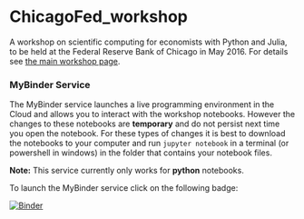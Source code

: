 # ChicagoFed_workshop

A workshop on scientific computing for economists with Python and Julia, to be
held at the Federal Reserve Bank of Chicago in May 2016.  For details see [the
main workshop page](http://quantecon.org/chicago_fed_workshop.html).


### MyBinder Service

The MyBinder service launches a live programming environment in the Cloud and allows you to interact with the workshop notebooks. However the changes to these notebooks are **temporary** and do not persist next time you open the notebook. For these types of changes it is best to download the notebooks to your computer and run ``jupyter notebook`` in a terminal (or powershell in windows) in the folder that contains your notebook files. 

**Note:** This service currently only works for **python** notebooks.

To launch the MyBinder service click on the following badge:

[![Binder](http://mybinder.org/badge.svg)](http://mybinder.org/repo/QuantEcon/ChicagoFed_workshop)